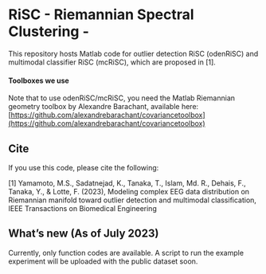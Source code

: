 # RiSC - Riemannian Spectral Clustering -
This repository hosts Matlab code for outlier detection RiSC (odenRiSC) and multimodal classifier RiSC (mcRiSC), which are proposed in [1].

#### Toolboxes we use
Note that to use odenRiSC/mcRiSC, you need the Matlab Riemannian geometry toolbox by Alexandre Barachant, available here: 
[https://github.com/alexandrebarachant/covariancetoolbox](https://github.com/alexandrebarachant/covariancetoolbox)


## Cite
If you use this code, please cite the following:

[1] Yamamoto, M.S., Sadatnejad, K., Tanaka, T., Islam, Md. R., Dehais, F., Tanaka, Y., & Lotte, F. (2023), Modeling complex EEG data distribution on Riemannian manifold toward outlier detection and multimodal classification, IEEE Transactions on Biomedical Engineering

## What’s new (As of July 2023)
Currently, only function codes are available. A script to run the example experiment will be uploaded with the public dataset soon.
